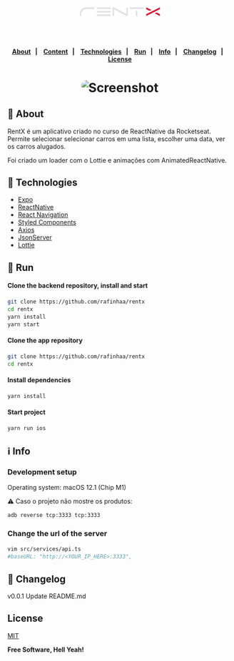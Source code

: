 <p align="center">
   <img src="docs/images/logo.png" alt="GoMarketplace" width="180"/>
</p>
<h4 align="center">
    <br><br>
    <p align="center">
      <a href="#-about">About</a>&nbsp;&nbsp;&nbsp;|&nbsp;&nbsp;&nbsp;
      <a href="###-content">Content</a>&nbsp;&nbsp;&nbsp;|&nbsp;&nbsp;&nbsp;
      <a href="#-technologies">Technologies</a>&nbsp;&nbsp;&nbsp;|&nbsp;&nbsp;&nbsp;
      <a href="#-how-to-run-the-project">Run</a>&nbsp;&nbsp;&nbsp;|&nbsp;&nbsp;&nbsp;
      <a href="#-info">Info</a>&nbsp;&nbsp;&nbsp;|&nbsp;&nbsp;&nbsp;
      <a href="#-changelog">Changelog</a>&nbsp;&nbsp;&nbsp;|&nbsp;&nbsp;&nbsp;
      <a href="#-license">License</a>
  </p>
</h4>

<h1 align="center">
    <img width="200" style="border-radius: 10px" height="auto" alt="Screenshot" title="Screenshot" src="docs/videos/demo.gif" />
  <div>
</h1>

## 🔖 About

RentX é um aplicativo criado no curso de ReactNative da Rocketseat. Permite selecionar
selecionar carros em uma lista, escolher uma data, ver os carros alugados.

Foi criado um loader com o Lottie e animações com AnimatedReactNative.

## 🚀 Technologies

- [Expo](https://expo.io)
- [ReactNative](https://reactnative.dev/)
- [React Navigation](https://reactnavigation.org/)
- [Styled Components](https://www.styled-components.com/)
- [Axios](https://axios-http.com/)
- [JsonServer](https://github.com/typicode/json-server)
- [Lottie](https://lottiefiles.com/)

## 🏁 Run

#### Clone the backend repository, install and start

```bash
git clone https://github.com/rafinhaa/rentx
cd rentx
yarn install
yarn start
```

#### Clone the app repository

```bash
git clone https://github.com/rafinhaa/rentx
cd rentx
```

#### Install dependencies

```bash
yarn install
```

#### Start project

```bash
yarn run ios
```

## ℹ️ Info

### Development setup

Operating system: macOS 12.1 (Chip M1)

⚠️ Caso o projeto não mostre os produtos:

```bash
adb reverse tcp:3333 tcp:3333
```

### Change the url of the server

```sh
vim src/services/api.ts
#baseURL: "http://<YOUR_IP_HERE>:3333",

```

## 📄 Changelog

v0.0.1
Update README.md

## License

[MIT](LICENSE)

**Free Software, Hell Yeah!**
